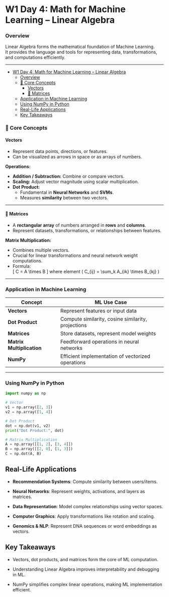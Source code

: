 # W1 Day 4: Math for Machine Learning – Linear Algebra

### Overview  
Linear Algebra forms the mathematical foundation of Machine Learning.  
It provides the language and tools for representing data, transformations, and computations efficiently.

---
- [W1 Day 4: Math for Machine Learning – Linear Algebra](#w1-day-4-math-for-machine-learning--linear-algebra)
    - [Overview](#overview)
    - [🔢 Core Concepts](#-core-concepts)
      - [Vectors](#vectors)
      - [🧮 Matrices](#-matrices)
    - [Application in Machine Learning](#application-in-machine-learning)
    - [Using NumPy in Python](#using-numpy-in-python)
  - [Real-Life Applications](#real-life-applications)
  - [Key Takeaways](#key-takeaways)



### 🔢 Core Concepts

#### Vectors  
- Represent data points, directions, or features.  
- Can be visualized as arrows in space or as arrays of numbers.  

**Operations:**
- **Addition / Subtraction:** Combine or compare vectors.  
- **Scaling:** Adjust vector magnitude using scalar multiplication.  
- **Dot Product:**  
  - Fundamental in **Neural Networks** and **SVMs**.  
  - Measures **similarity** between two vectors.  

---

#### 🧮 Matrices  
- A **rectangular array** of numbers arranged in **rows** and **columns**.  
- Represent datasets, transformations, or relationships between features.

**Matrix Multiplication:**  
- Combines multiple vectors.  
- Crucial for linear transformations and neural network weight computations.  
- Formula:  
  \[
  C = A \times B
  \]
  where element \( C_{ij} = \sum_k A_{ik} \times B_{kj} \)

---

### Application in Machine Learning

| Concept | ML Use Case |
|----------|--------------|
| **Vectors** | Represent features or input data |
| **Dot Product** | Compute similarity, cosine similarity, projections |
| **Matrices** | Store datasets, represent model weights |
| **Matrix Multiplication** | Feedforward operations in neural networks |
| **NumPy** | Efficient implementation of vectorized operations |

---

### Using NumPy in Python

```python
import numpy as np

# Vector
v1 = np.array([2, 3])
v2 = np.array([1, 4])

# Dot Product
dot = np.dot(v1, v2)
print("Dot Product:", dot)

# Matrix Multiplication
A = np.array([[1, 2], [3, 4]])
B = np.array([[2, 0], [1, 3]])
C = np.dot(A, B)

```
## Real-Life Applications

* **Recommendation Systems**: Compute similarity between users/items.
* **Neural Networks**: Represent weights, activations, and layers as matrices.

* **Data Representation**: Model complex relationships using vector spaces.

* **Computer Graphics**: Apply transformations like rotation and scaling.

* **Genomics & NLP**: Represent DNA sequences or word embeddings as vectors.


## Key Takeaways

* Vectors, dot products, and matrices form the core of ML computation.

* Understanding Linear Algebra improves interpretability and debugging in ML.

* NumPy simplifies complex linear operations, making ML implementation efficient.
